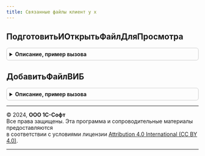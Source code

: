```yaml
---
title: Связанные файлы клиент у х
---
```



## ПодготовитьИОткрытьФайлДляПросмотра
<details style="margin: 1em 0; padding: 0.5em; border: 1px solid #ccc; border-radius: 6px;">

<summary style="font-weight: bold; cursor: pointer;">Описание, пример вызова</summary>

```bsl


// Открывает файл для просмотра
Процедура ПодготовитьИОткрытьФайлДляПросмотра(ИдентификаторФайла, Форма) Экспорт
```

Пример вызова
```bsl
СвязанныеФайлыКлиентУХ.ПодготовитьИОткрытьФайлДляПросмотра(ИдентификаторФайла, Форма) 
```
</details>

## ДобавитьФайлВИБ
<details style="margin: 1em 0; padding: 0.5em; border: 1px solid #ccc; border-radius: 6px;">

<summary style="font-weight: bold; cursor: pointer;">Описание, пример вызова</summary>

```bsl

// Открывает диалог выбора файла. Выбранный файл помещает в базу и вызывает
//  переданный обработчик выбора. Если файл не выбран, то возвращает в него
//	результат Неопределено. Иначе, ссылку на файл в базе.
//
// Параметры:
//	Владелец - Ссылка - объект к которому будет прикреплен файл.
//  ИдентификаторФайла - Строка, необязательный - идентификатор уже существующего
//		 файла, если его нужно обновить.
//  ОписаниеОбработчикаДобавленияФайла - ОписаниеОповещения - обработчик, который
//		будет вызван после помещения файла. Параметры обработчика:
//			- Результат - СправочникСсылка.Файлы или Строка - идентификатор файла;
//			- ДополнительныеПараметры - значение из обработчика оповещения.
//  УникальныйИдентификаторФормы - УникальныйИдентификатор - для привязки
//		временного хранилища файла.
//
Процедура ДобавитьФайлВИБ(Владелец, ИдентификаторФайла="", Экспорт
```

Пример вызова
```bsl
СвязанныеФайлыКлиентУХ.ДобавитьФайлВИБ(Владелец, ИдентификаторФайла, );
```
</details>

---

© 2024, **ООО 1С-Софт**  
Все права защищены. Эта программа и сопроводительные материалы предоставляются  
в соответствии с условиями лицензии [Attribution 4.0 International (CC BY 4.0)](https://creativecommons.org/licenses/by/4.0/legalcode).

---
